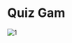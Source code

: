 # Quiz Gam
![1](https://user-images.githubusercontent.com/45255939/49152606-f431d680-f345-11e8-911f-32f7587151db.PNG)
